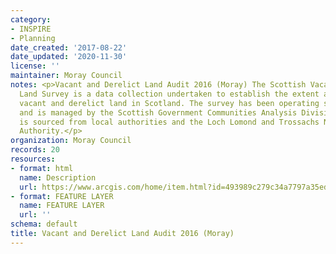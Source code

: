 ```yaml
---
category:
- INSPIRE
- Planning
date_created: '2017-08-22'
date_updated: '2020-11-30'
license: ''
maintainer: Moray Council
notes: <p>Vacant and Derelict Land Audit 2016 (Moray) The Scottish Vacant and Derelict
  Land Survey is a data collection undertaken to establish the extent and state of
  vacant and derelict land in Scotland. The survey has been operating since 1988,
  and is managed by the Scottish Government Communities Analysis Division. The data
  is sourced from local authorities and the Loch Lomond and Trossachs National Park
  Authority.</p>
organization: Moray Council
records: 20
resources:
- format: html
  name: Description
  url: https://www.arcgis.com/home/item.html?id=493989c279c34a7797a35ed6f2db4a28
- format: FEATURE LAYER
  name: FEATURE LAYER
  url: ''
schema: default
title: Vacant and Derelict Land Audit 2016 (Moray)
---
```

